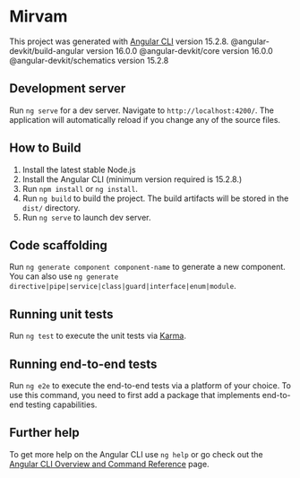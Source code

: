 # Mirvam

This project was generated with [Angular CLI](https://github.com/angular/angular-cli) version 15.2.8.
@angular-devkit/build-angular version 16.0.0
@angular-devkit/core          version 16.0.0
@angular-devkit/schematics    version 15.2.8

## Development server

Run `ng serve` for a dev server. Navigate to `http://localhost:4200/`. The application will automatically reload if you change any of the source files.

## How to Build

1. Install the latest stable Node.js
2. Install the Angular CLI (minimum version required is 15.2.8.)
3. Run `npm install` or `ng install`.
4. Run `ng build` to build the project. The build artifacts will be stored in the `dist/` directory.
5. Run `ng serve` to launch dev server.

## Code scaffolding

Run `ng generate component component-name` to generate a new component. You can also use `ng generate directive|pipe|service|class|guard|interface|enum|module`.

## Running unit tests

Run `ng test` to execute the unit tests via [Karma](https://karma-runner.github.io).

## Running end-to-end tests

Run `ng e2e` to execute the end-to-end tests via a platform of your choice. To use this command, you need to first add a package that implements end-to-end testing capabilities.

## Further help

To get more help on the Angular CLI use `ng help` or go check out the [Angular CLI Overview and Command Reference](https://angular.io/cli) page.
